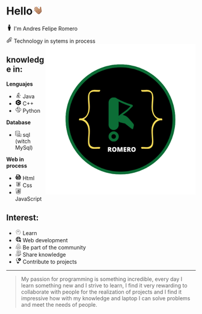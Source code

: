 # Hello![saludo](img/saludo.png)

![persona](img/persona.png) I'm Andres Felipe Romero

![grado](img/grado.png) Technology in sytems in process
<img align='right' src=img/logo.png width='400
"'>

## **knowledge in:**

**Lenguajes**

- ![java](img/java.png) Java
- ![c++](img/c++.png) C++
- ![python](img/python.png) Python

**Database**

- ![sql](img/sql.png) sql (witch MySql)

**Web in process**

- ![html](img/html.png) Html
- ![css](img/css.png) Css
- ![javascript](img/javascript.png) JavaScript

## **Interest:**

- ![aprender](img/aprender.png) Learn
- ![web](img/web.png) Web development
- ![comunidad](img/comunidad.png) Be part of the community
- ![compartir](img/compartir.png) Share knowledge
- ![projects](img/proyecto.png) Contribute to projects

---

> My passion for programming is something incredible, every day I learn something new and I strive to learn, I find it very rewarding to collaborate with people for the realization of projects and I find it impressive how with my knowledge and laptop I can solve problems and meet the needs of people.

<!---
AndresFelipeRomero/AndresFelipeRomero is a ✨ special ✨ repository because its `README.md` (this file) appears on your GitHub profile.
You can click the Preview link to take a look at your changes.
--->
